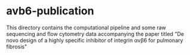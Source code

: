 # avb6-publication
This directory contains the computational pipeline and some raw sequencing and flow cytometry data accompanying the paper titled "De novo design of a highly specific inhibitor of integrin αvβ6 for pulmonary fibrosis"
